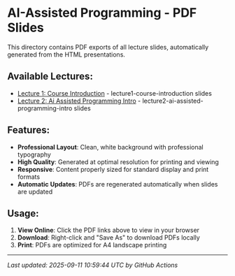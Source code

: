 # AI-Assisted Programming - PDF Slides

This directory contains PDF exports of all lecture slides, automatically generated from the HTML presentations.

## Available Lectures:

- [Lecture 1: Course Introduction](./lecture1-course-introduction.pdf) - lecture1-course-introduction slides
- [Lecture 2: Ai Assisted Programming Intro](./lecture2-ai-assisted-programming-intro.pdf) - lecture2-ai-assisted-programming-intro slides

## Features:

- **Professional Layout**: Clean, white background with professional typography
- **High Quality**: Generated at optimal resolution for printing and viewing
- **Responsive**: Content properly sized for standard display and print formats
- **Automatic Updates**: PDFs are regenerated automatically when slides are updated

## Usage:

1. **View Online**: Click the PDF links above to view in your browser
2. **Download**: Right-click and "Save As" to download PDFs locally
3. **Print**: PDFs are optimized for A4 landscape printing

---

*Last updated: 2025-09-11 10:59:44 UTC by GitHub Actions*
